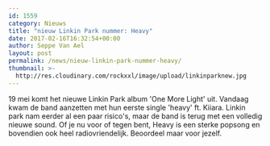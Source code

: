```yaml
---
id: 1559
category: Nieuws
title: "nieuw Linkin Park nummer: Heavy"
date: 2017-02-16T16:32:54+00:00
author: Seppe Van Ael
layout: post
permalink: /news/nieuw-linkin-park-nummer-heavy/
thumbnail: >-
  http://res.cloudinary.com/rockxxl/image/upload/linkinparknew.jpg
---
```

19 mei komt het nieuwe Linkin Park album 'One More Light' uit. Vandaag kwam de band aanzetten met hun eerste single 'heavy' ft. Kiiara. Linkin park nam eerder al een paar risico's, maar de band is terug met een volledig nieuwe sound. Of je nu voor of tegen bent, Heavy is een sterke popsong en bovendien ook heel radiovriendelijk. Beoordeel maar voor jezelf.
